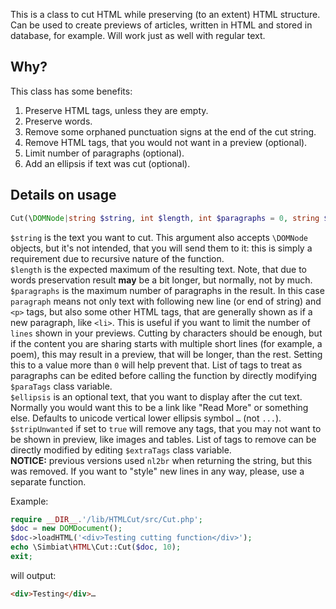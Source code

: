 This is a class to cut HTML while preserving (to an extent) HTML structure. Can be used to create previews of articles, written in HTML and stored in database, for example. Will work just as well with regular text.

## Why?

This class has some benefits:

1. Preserve HTML tags, unless they are empty.
2. Preserve words.
3. Remove some orphaned punctuation signs at the end of the cut string.
4. Remove HTML tags, that you would not want in a preview (optional).
5. Limit number of paragraphs (optional).
6. Add an ellipsis if text was cut (optional).

## Details on usage

```php
Cut(\DOMNode|string $string, int $length, int $paragraphs = 0, string $ellipsis = '…', bool $stripUnwanted = true)
```

`$string` is the text you want to cut. This argument also accepts `\DOMNode` objects, but it's not intended, that you will send them to it: this is simply a requirement due to recursive nature of the function.  
`$length` is the expected maximum of the resulting text. Note, that due to words preservation result **may** be a bit longer, but normally, not by much.  
`$paragraphs` is the maximum number of paragraphs in the result. In this case `paragraph` means not only text with following new line (or end of string) and `<p>` tags, but also some other HTML tags, that are generally shown as if a new paragraph, like `<li>`. This is useful if you want to limit the number of `lines` shown in your previews. Cutting by characters should be enough, but if the content you are sharing starts with multiple short lines (for example, a poem), this may result in a preview, that will be longer, than the rest. Setting this to a value more than `0` will help prevent that. List of tags to treat as paragraphs can be edited before calling the function by directly modifying `$paraTags` class variable.  
`$ellipsis` is an optional text, that you want to display after the cut text. Normally you would want this to be a link like "Read More" or something else. Defaults to unicode vertical lower ellipsis symbol `…` (not `...`).  
`$stripUnwanted` if set to `true` will remove any tags, that you may not want to be shown in preview, like images and tables. List of tags to remove can be directly modified by editing `$extraTags` class variable.  
__NOTICE:__ previous versions used `nl2br` when returning the string, but this was removed. If you want to "style" new lines in any way, please, use a separate function.

Example:

```php
require __DIR__.'/lib/HTMLCut/src/Cut.php';
$doc = new DOMDocument();
$doc->loadHTML('<div>Testing cutting function</div>');
echo \Simbiat\HTML\Cut::Cut($doc, 10);
exit;
```

will output:

```html
<div>Testing</div>…
```

